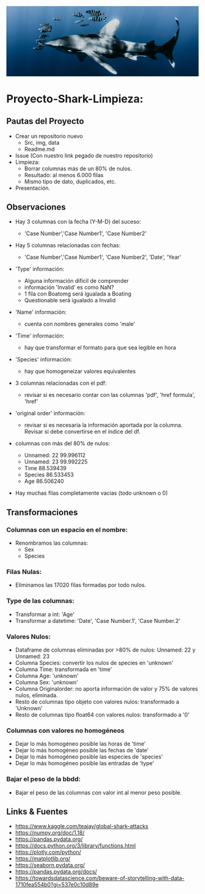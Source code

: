 ![portada](https://github.com/mariamino/data-cleaning-pandas/blob/main/img/tiburon.jpg)

# Proyecto-Shark-Limpieza:

## Pautas del Proyecto

- Crear un repositorio nuevo
    - Src, img, data
    - Readme.md
- Issue (Con nuestro link pegado de nuestro repositorio)
- Limpieza:
    - Borrar columnas más de un 80% de nulos.
    - Resultado: al menos 6.000 filas
    - Mismo tipo de dato, duplicados, etc.
- Presentación.


## Observaciones

- Hay 3 columnas con la fecha (Y-M-D) del suceso:
    - 'Case Number','Case Number1', 'Case Number2'
- Hay 5 columnas relacionadas con fechas:
    - 'Case Number','Case Number1', 'Case Number2', 'Date', 'Year'
- 'Type' información:
    - Alguna información dificil de comprender
    - información 'Invalid' es como NaN?
    - 1 fila con Boatomg será igualada a Boating
    - Questionable será igualado a Invalid
- 'Name' información:
    - cuenta con nombres generales como 'male'
- 'Time' información:
    - hay que transformar el formato para que sea legible en hora
- 'Species' información:
    - hay que homogeneizar valores equivalentes
- 3 columnas relacionadas con el pdf:
    - revisar si es necesario contar con las columnas 'pdf', 'href formula', 'href'
- 'original order' información:
    - revisar si es necesaria la información aportada por la columna. Revisar si debe convertirse en el índice del df.
- columnas con más del 80% de nulos:
    - Unnamed: 22               99.996112
    - Unnamed: 23               99.992225
    - Time                      88.539439
    - Species                   86.533453
    - Age                       86.506240

- Hay muchas filas completamente vacias (todo unknown o 0)


## Transformaciones

### Columnas con un espacio en el nombre:
- Renombramos las columnas:
    - Sex
    - Species

### Filas Nulas:
- Eliminamos las 17020 filas formadas por todo nulos.

### Type de las columnas:
- Transformar a int: 'Age'
- Transformar a datetime: 'Date', 'Case Number.1', 'Case Number.2'

### Valores Nulos:
- Dataframe de columnas eliminadas por >80% de nulos: Unnamed: 22 y Unnamed: 23
- Columna Species: convertir los nulos de species en 'unknown'
- Columna Time: transformada en 'time'
- Columna Age: 'unknown'
- Columna Sex: 'unknown'
- Columna Originalorder: no aporta información de valor y 75% de valores nulos, eliminada.
- Resto de columnas tipo objeto con valores nulos: transformado a 'Unknown'
- Resto de columnas tipo float64 con valores nulos: transformado a '0'

### Columnas con valores no homogéneos
- Dejar lo más homogéneo posible las horas de 'time'
- Dejar lo más homogéneo posible las fechas de 'date'
- Dejar lo más homogéneo posible las especies de 'species'
- Dejar lo más homogéneo posible las entradas de 'type'

### Bajar el peso de la bbdd:
- Bajar el peso de las columnas con valor int al menor peso posible.




## Links & Fuentes

- <https://www.kaggle.com/teajay/global-shark-attacks>
- <https://numpy.org/doc/1.18/>
- <https://pandas.pydata.org/>
- https://docs.python.org/3/library/functions.html
- https://plotly.com/python/
- https://matplotlib.org/
- https://seaborn.pydata.org/
- https://pandas.pydata.org/docs/
- https://towardsdatascience.com/beware-of-storytelling-with-data-1710fea554b0?gi=537e0c10d89e


    